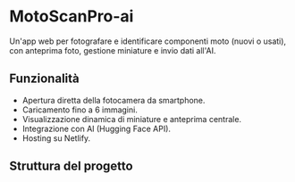 # MotoScanPro-ai

Un'app web per fotografare e identificare componenti moto (nuovi o usati), con anteprima foto, gestione miniature e invio dati all'AI.

## Funzionalità

- Apertura diretta della fotocamera da smartphone.
- Caricamento fino a 6 immagini.
- Visualizzazione dinamica di miniature e anteprima centrale.
- Integrazione con AI (Hugging Face API).
- Hosting su Netlify.

## Struttura del progetto
